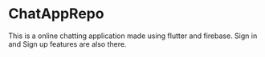 # ChatAppRepo

This is a online chatting application made using flutter and firebase.
Sign in and Sign up features are also there.
